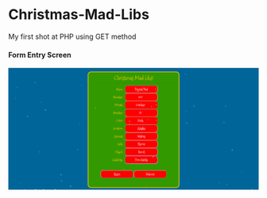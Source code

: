 # Christmas-Mad-Libs
My first shot at PHP using GET method

<h4>Form Entry Screen</h4>
<img src="/Pics/madlibsinput.png">
